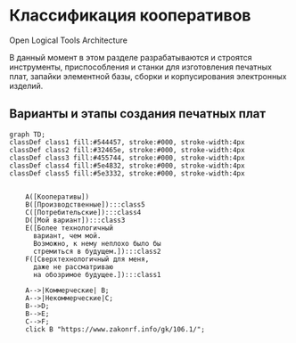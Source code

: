 # Классификация кооперативов
Open Logical Tools Architecture  

В данный момент в этом разделе разрабатываются и строятся инструменты, приспособления и станки для изготовления печатных плат, запайки элементной базы, сборки и корпусирования электронных изделий.  

## Варианты и этапы создания печатных плат
```mermaid
graph TD;
classDef class1 fill:#544457, stroke:#000, stroke-width:4px
classDef class2 fill:#32465e, stroke:#000, stroke-width:4px
classDef class3 fill:#455744, stroke:#000, stroke-width:4px
classDef class4 fill:#5e4832, stroke:#000, stroke-width:4px
classDef class5 fill:#5e3332, stroke:#000, stroke-width:4px

   
    A([Кооперативы])
    B([Производственные]):::class5
    C([Потребительские]):::class4
    D([Мой вариант]):::class3
    E([Более технологичный
      вариант, чем мой.  
      Возможно, к нему неплохо было бы
      стремиться в будущем.]):::class2
    F([Сверхтехнологичный для меня,
      даже не рассматриваю
      на обозримое будущее.]):::class1

    A-->|Коммерческие| B;
    A-->|Некоммерческие|C;
    B-->D;
    B-->E;
    C-->F;
    click B "https://www.zakonrf.info/gk/106.1/";
```

